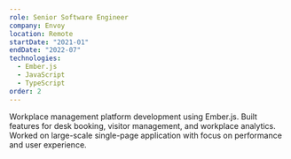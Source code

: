 ```yaml
---
role: Senior Software Engineer
company: Envoy
location: Remote
startDate: "2021-01"
endDate: "2022-07"
technologies:
  - Ember.js
  - JavaScript
  - TypeScript
order: 2
---
```


Workplace management platform development using Ember.js. Built features for desk booking, visitor management, and workplace analytics. Worked on large-scale single-page application with focus on performance and user experience.
